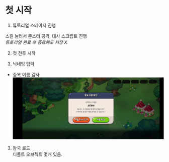 # 첫 시작

1. 튜토리얼 스테이지 진행 

스킬 눌러서 몬스터 공격, 대사 스크립트 진행
</br>*튜토리얼 완료 후 종료해도 저장 X*

2. 첫 전투 시작

3. 닉네임 입력
- 중복 이름 검사
![poster](./first_name.jpg)

3. 왕국 로드
</br>디폴트 오브젝트 몇개 있음.